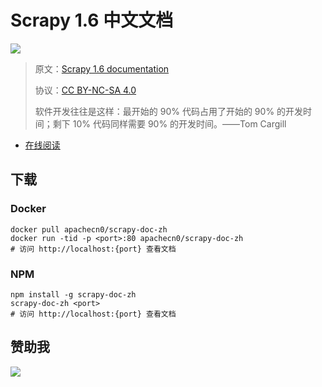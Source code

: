 # Scrapy 1.6 中文文档

![](https://scrapy.org/img/scrapylogo.png)

> 原文：[Scrapy 1.6 documentation](https://docs.scrapy.org/en/1.6/)
> 
> 协议：[CC BY-NC-SA 4.0](http://creativecommons.org/licenses/by-nc-sa/4.0/)
> 
> 软件开发往往是这样：最开始的 90% 代码占用了开始的 90% 的开发时间；剩下 10% 代码同样需要 90% 的开发时间。——Tom Cargill

* [在线阅读](https://scrapy.flygon.net)
## 下载

### Docker

```
docker pull apachecn0/scrapy-doc-zh
docker run -tid -p <port>:80 apachecn0/scrapy-doc-zh
# 访问 http://localhost:{port} 查看文档
```

### NPM

```
npm install -g scrapy-doc-zh
scrapy-doc-zh <port>
# 访问 http://localhost:{port} 查看文档
```

## 赞助我

![](https://img-blog.csdnimg.cn/20200112005920729.png)
